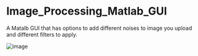# Image_Processing_Matlab_GUI
A Matalb GUI that has options to add different noises to image you upload and different filters to apply.

![image](https://user-images.githubusercontent.com/102165235/234717540-19f1e0da-dae9-4712-a21a-ca68e84d4b95.png)

